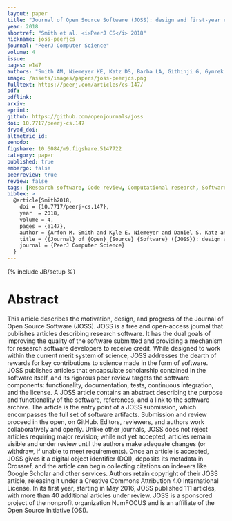 ```yaml
---
layout: paper
title: "Journal of Open Source Software (JOSS): design and first-year review"
year: 2018
shortref: "Smith et al. <i>PeerJ CS</i> 2018"
nickname: joss-peerjcs
journal: "PeerJ Computer Science"
volume: 4
issue:
pages: e147
authors: "Smith AM, Niemeyer KE, Katz DS, Barba LA, Githinji G, Gymrek M, Huff KD, Madan CR, Cabunoc Mayes A, Moerman KM, Prins P, Ram K, Rokem A, Teal TK, Valls Guimera R, Vanderplas JT"
image: /assets/images/papers/joss-peerjcs.png
fulltext: https://peerj.com/articles/cs-147/
pdf:
pdflink:
arxiv:
eprint:
github: https://github.com/openjournals/joss
doi: 10.7717/peerj-cs.147
dryad_doi:
altmetric_id:
zenodo:
figshare: 10.6084/m9.figshare.5147722
category: paper
published: true
embargo: false
peerreview: true
review: false
tags: [Research software, Code review, Computational research, Software citation, Open-source software, Scholarly publishing]
bibtex: >
  @article{Smith2018,
    doi = {10.7717/peerj-cs.147},
    year  = 2018,
    volume = 4,
    pages = {e147},
    author = {Arfon M. Smith and Kyle E. Niemeyer and Daniel S. Katz and Lorena A. Barba and George Githinji and Melissa Gymrek and Kathryn D. Huff and Christopher R. Madan and Abigail Cabunoc Mayes and Kevin M. Moerman and Pjotr Prins and Karthik Ram and Ariel Rokem and Tracy K. Teal and Roman Valls Guimera and Jacob T. Vanderplas},
    title = {{Journal} of {Open} {Source} {Software} ({JOSS}): design and first-year review},
    journal = {PeerJ Computer Science}
  }
---
```

{% include JB/setup %}

# Abstract

This article describes the motivation, design, and progress of the Journal of Open Source Software (JOSS). JOSS is a free and open-access journal that publishes articles describing research software. It has the dual goals of improving the quality of the software submitted and providing a mechanism for research software developers to receive credit. While designed to work within the current merit system of science, JOSS addresses the dearth of rewards for key contributions to science made in the form of software. JOSS publishes articles that encapsulate scholarship contained in the software itself, and its rigorous peer review targets the software components: functionality, documentation, tests, continuous integration, and the license. A JOSS article contains an abstract describing the purpose and functionality of the software, references, and a link to the software archive. The article is the entry point of a JOSS submission, which encompasses the full set of software artifacts. Submission and review proceed in the open, on GitHub. Editors, reviewers, and authors work collaboratively and openly. Unlike other journals, JOSS does not reject articles requiring major revision; while not yet accepted, articles remain visible and under review until the authors make adequate changes (or withdraw, if unable to meet requirements). Once an article is accepted, JOSS gives it a digital object identifier (DOI), deposits its metadata in Crossref, and the article can begin collecting citations on indexers like Google Scholar and other services. Authors retain copyright of their JOSS article, releasing it under a Creative Commons Attribution 4.0 International License. In its first year, starting in May 2016, JOSS published 111 articles, with more than 40 additional articles under review. JOSS is a sponsored project of the nonprofit organization NumFOCUS and is an affiliate of the Open Source Initiative (OSI).
